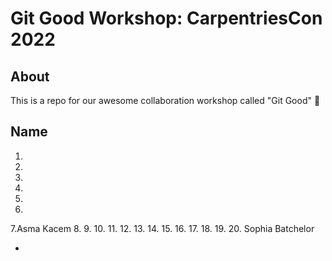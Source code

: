 # Git Good Workshop: CarpentriesCon 2022

## About 
This is a repo for our awesome collaboration workshop called "Git Good" :tada:

## Name
1.
2. 
3. 
4.
5.
6.
7.Asma Kacem
8.
9.
10.
11.
12.
13.
14.
15.
16.
17.
18.
19.
20. Sophia Batchelor

*
